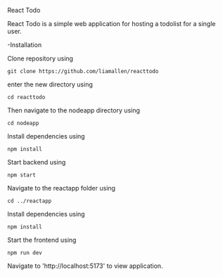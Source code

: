 React Todo

React Todo is a simple web application for hosting a todolist for a single user. 

-Installation

Clone repository using 

    git clone https://github.com/liamallen/reacttodo

enter the new directory using

    cd reacttodo

Then navigate to the nodeapp directory using

    cd nodeapp

Install dependencies using 

    npm install

Start backend using 

    npm start

Navigate to the reactapp folder using

    cd ../reactapp 

Install dependencies using 

    npm install

Start the frontend using 

    npm run dev

Navigate to 'http://localhost:5173' to view application.
